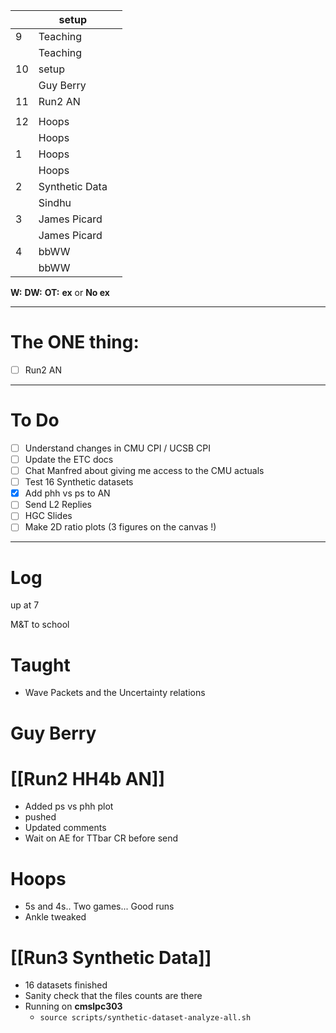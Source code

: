 
|     | setup          |     |
| --- | -------------- | --- |
| 9   | Teaching       |     |
|     | Teaching       |     |
| 10  | setup          |     |
|     | Guy Berry      |     |
| 11  | Run2 AN        |     |
|     |                |     |
| 12  | Hoops          |     |
|     | Hoops          |     |
| 1   | Hoops          |     |
|     | Hoops          |     |
| 2   | Synthetic Data |     |
|     | Sindhu         |     |
| 3   | James Picard   |     |
|     | James Picard   |     |
| 4   | bbWW           |     |
|     | bbWW           |     |

**W:**
**DW:**
**OT:**
**ex** or **No ex**

---
# The ONE thing: 
- [ ] Run2 AN

---
# To Do

- [ ] Understand changes in CMU CPI / UCSB CPI
- [ ] Update the ETC docs
- [ ] Chat Manfred about giving me access to the CMU actuals 
- [ ] Test 16 Synthetic datasets
- [x] Add phh vs ps to AN 
- [ ] Send L2 Replies
- [ ] HGC Slides
- [ ] Make 2D ratio plots (3 figures on the canvas !)

---

# Log

up at 7

M&T to school 

# Taught
- Wave Packets and the Uncertainty relations

# Guy Berry


# [[Run2 HH4b AN]]
- Added ps vs phh plot
- pushed 
- Updated comments
- Wait on AE for TTbar CR before send

# Hoops 
- 5s and 4s.. Two games... Good runs 
- Ankle tweaked 

# [[Run3 Synthetic Data]]
- 16 datasets finished
- Sanity check that the files counts are there
- Running on **cmslpc303**
	- `source scripts/synthetic-dataset-analyze-all.sh `


